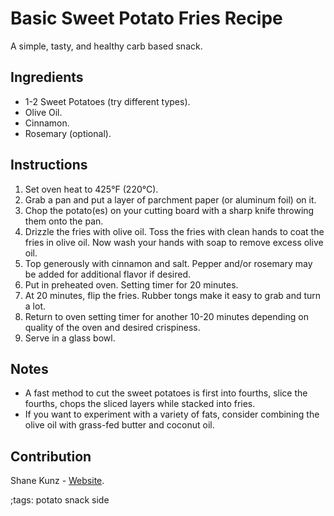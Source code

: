 # Basic Sweet Potato Fries Recipe

A simple, tasty, and healthy carb based snack.

## Ingredients

- 1-2 Sweet Potatoes (try different types).
- Olive Oil.
- Cinnamon.
- Rosemary (optional).

## Instructions

1. Set oven heat to 425°F (220°C).
2. Grab a pan and put a layer of parchment paper (or aluminum foil) on it.
3. Chop the potato(es) on your cutting board with a sharp knife throwing them
   onto the pan.
4. Drizzle the fries with olive oil. Toss the fries with clean hands to coat the
   fries in olive oil. Now wash your hands with soap to remove excess olive oil.
5. Top generously with cinnamon and salt. Pepper and/or rosemary may be added
   for additional flavor if desired.
6. Put in preheated oven. Setting timer for 20 minutes.
7. At 20 minutes, flip the fries. Rubber tongs make it easy to grab and turn a
   lot.
8. Return to oven setting timer for another 10-20 minutes depending on quality
   of the oven and desired crispiness.
9. Serve in a glass bowl.

## Notes

- A fast method to cut the sweet potatoes is first into fourths, slice the
  fourths, chops the sliced layers while stacked into fries.
- If you want to experiment with a variety of fats, consider combining the olive
  oil with grass-fed butter and coconut oil.

## Contribution

Shane Kunz - [Website](https://shanekunz.com).

;tags: potato snack side
